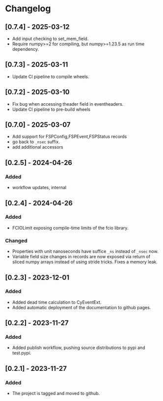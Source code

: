 # Changelog

## [0.7.4] - 2025-03-12

- Add input checking to set_mem_field.
- Require numpy>=2 for compiling, but numpy>=1.23.5 as run time dependency.

## [0.7.3] - 2025-03-11

- Update CI pipeline to compile wheels.

## [0.7.2] - 2025-03-10

- Fix bug when accessing theader field in eventheaders.
- Update CI pipeline to pre-build wheels

## [0.7.0] - 2025-03-07

- Add support for FSPConfig,FSPEvent,FSPStatus records
- go back to `_nsec` suffix.
- add additional accessors

## [0.2.5] - 2024-04-26

### Added

- workflow updates, internal

## [0.2.4] - 2024-04-26

### Added

- FCIOLimit exposing compile-time limits of the fcio library.

### Changed

- Properties with unit nanoseconds have suffice `_ns` instead of `_nsec` now.
- Variable field size changes in records are now exposed via return of sliced numpy arrays
  instead of using stride tricks. Fixes a memory leak.

## [0.2.3] - 2023-12-01

### Added

- Added dead time calculation to CyEventExt.
- Added automatic deployment of the documentation to github pages.

## [0.2.2] - 2023-11-27

### Added

- Added publish workflow, pushing source distributions to pypi and test.pypi.

## [0.2.1] - 2023-11-27

### Added

- The project is tagged and moved to github.
